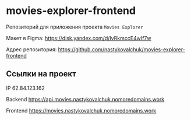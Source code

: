 # movies-explorer-frontend
Репозиторий для приложения проекта `Movies Explorer`

Макет в Figma: https://disk.yandex.com/d/IvRkmccE4wIf7w

Адрес репозитория: https://github.com/nastykovalchuk/movies-explorer-frontend

## Ссылки на проект

IP 62.84.123.162

Backend     https://api.movies.nastykovalchuk.nomoredomains.work

Frontend    https://movies.nastykovalchuk.nomoredomains.work
